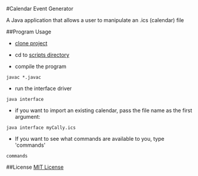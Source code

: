 #Calendar Event Generator

A Java application that allows a user to manipulate an .ics (calendar) file

##Program Usage
- [clone project](http://git-scm.com/book/en/v2/Git-Basics-Getting-a-Git-Repository#Cloning-an-Existing-Repository)

- cd to [scripts directory](https://github.com/TylerNakamura/Calendar-Event-File-Generator/tree/master/scripts)

- compile the program
```
javac *.javac
```
- run the interface driver
```
java interface
```
- if you want to import an existing calendar, pass the file name as the first argument:
```
java interface myCally.ics
```
- If you want to see what commands are available to you, type 'commands'
```
commands
```

##License
[MIT License](https://github.com/TylerNakamura/Calendar-Event-File-Generator/blob/master/LICENSE)
